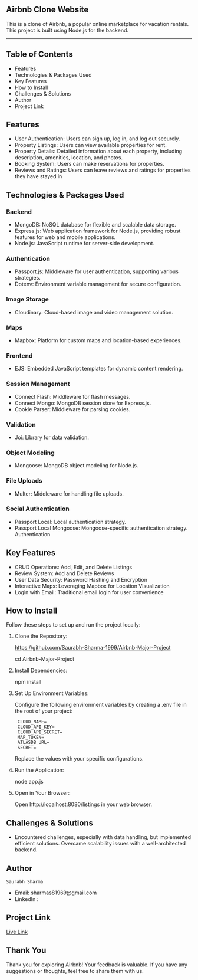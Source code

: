 ## Airbnb Clone Website
This is a clone of Airbnb, a popular online marketplace for vacation rentals. This project is built using Node.js for the backend.
<hr>

## Table of Contents

<ul>
   <li>Features</li>
   <li> Technologies & Packages Used</li>
   <li>Key Features</li>
   <li>How to Install</li>
   <li> Challenges & Solutions</li>
   <li>Author</li>
   <li>Project Link</li>

</ul>

## Features

<ul>
   <li>User Authentication: Users can sign up, log in, and log out securely.</li>
   <li>Property Listings: Users can view available properties for rent.</li>
   <li>Property Details: Detailed information about each property, including description, amenities, location, and photos.</li>
   <li>Booking System: Users can make reservations for properties.</li>
   <li> Reviews and Ratings: Users can leave reviews and ratings for properties they have stayed in</li>
   
</ul>

## Technologies & Packages Used

### Backend

<ul>
   <li>MongoDB: NoSQL database for flexible and scalable data storage.</li>
   <li> Express.js: Web application framework for Node.js, providing robust features for web and mobile applications.</li>
   <li>Node.js: JavaScript runtime for server-side development.</li>
   
</ul>


### Authentication

 
<ul>
   <li>Passport.js: Middleware for user authentication, supporting various strategies.</li>
   <li> Dotenv: Environment variable management for secure configuration.</li>  
</ul>
 

### Image Storage

<ul>
   <li>Cloudinary: Cloud-based image and video management solution.</li>
</ul>

 

### Maps

<ul>
   <li>Mapbox: Platform for custom maps and location-based experiences.</li>
</ul>



### Frontend

<ul>
   <li>EJS: Embedded JavaScript templates for dynamic content rendering.</li>
</ul>



### Session Management


<ul>
   <li>Connect Flash: Middleware for flash messages.</li>
   <li> Connect Mongo: MongoDB session store for Express.js.</li>
   <li>Cookie Parser: Middleware for parsing cookies.</li>
   
</ul>




### Validation

<ul>
   <li>Joi: Library for data validation.</li>
</ul>



### Object Modeling
 
 <ul>
   <li>Mongoose: MongoDB object modeling for Node.js.</li>
</ul>



### File Uploads

 <ul>
   <li>Multer: Middleware for handling file uploads.</li>
</ul>




### Social Authentication

 <ul>
   <li>Passport Local: Local authentication strategy.</li>
    <li>Passport Local Mongoose: Mongoose-specific authentication strategy. Authentication</li>
</ul>

## Key Features

<ul>
   <li>CRUD Operations: Add, Edit, and Delete Listings</li>
   <li>Review System: Add and Delete Reviews</li>
   <li>User Data Security: Password Hashing and Encryption</li>
   <li>Interactive Maps: Leveraging Mapbox for Location Visualization</li>
   <li>Login with Email: Traditional email login for user convenience</li>
   
</ul>


## How to Install

Follow these steps to set up and run the project locally:
 
 1. Clone the Repository:

    https://github.com/Saurabh-Sharma-1999/Airbnb-Major-Project

    cd Airbnb-Major-Project

2. Install Dependencies:

     npm install

3. Set Up Environment Variables:

    Configure the following environment variables by creating a .env file in the root of your project:

        CLOUD_NAME=
        CLOUD_API_KEY=
        CLOUD_API_SECRET=
        MAP_TOKEN=
        ATLASDB_URL=
        SECRET=

    Replace the values with your specific configurations.

4. Run the Application:

    node app.js

5. Open in Your Browser:

    Open http://localhost:8080/listings in your web browser.

## Challenges & Solutions

 <ul>
   <li>Encountered challenges, especially with data handling, but implemented efficient solutions. Overcame scalability issues with a well-architected backend.</li>
</ul>

   

## Author

    Saurabh Sharma
 <ul>
   <li> Email: sharmas81969@gmail.com</li>
    <li> LinkedIn :</li>
</ul>
    
## Project Link

<a href="https://airbnb-major-project-sbjr.onrender.com/">Live Link</a>

## Thank You

Thank you for exploring Airbnb! Your feedback is valuable. If you have any suggestions or thoughts, feel free to share them with us. 


